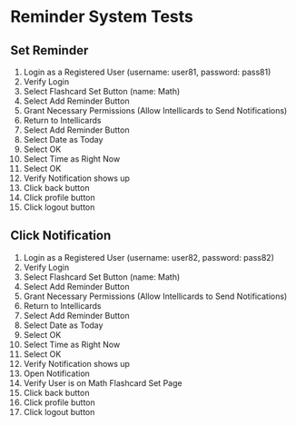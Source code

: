 # Reminder System Tests
## Set Reminder
1. Login as a Registered User (username: user81, password: pass81)
2. Verify Login
3. Select Flashcard Set Button (name: Math)
4. Select Add Reminder Button 
5. Grant Necessary Permissions (Allow Intellicards to Send Notifications)
6. Return to Intellicards
7. Select Add Reminder Button
8. Select Date as Today
9. Select OK
10. Select Time as Right Now
11. Select OK
12. Verify Notification shows up
13. Click back button 
14. Click profile button 
15. Click logout button

## Click Notification
1. Login as a Registered User (username: user82, password: pass82)
2. Verify Login
3. Select Flashcard Set Button (name: Math)
4. Select Add Reminder Button
5. Grant Necessary Permissions (Allow Intellicards to Send Notifications)
6. Return to Intellicards
7. Select Add Reminder Button
8. Select Date as Today
9. Select OK
10. Select Time as Right Now
11. Select OK
12. Verify Notification shows up
13. Open Notification
14. Verify User is on Math Flashcard Set Page 
15. Click back button 
16. Click profile button 
17. Click logout button
